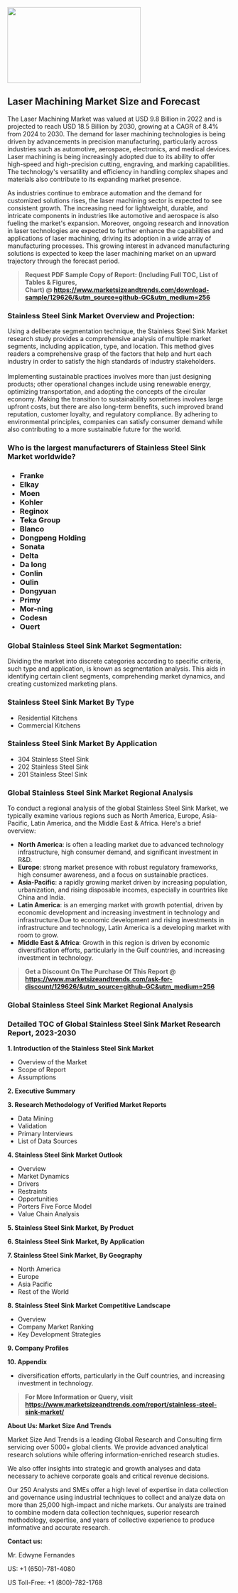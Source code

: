 <p><img class="alignnone size-medium wp-image-20088" src="https://ffe5etoiles.com/wp-content/uploads/2024/12/MST1-300x171.png" alt="" width="300" height="171" /></p><h2>Laser Machining Market Size and Forecast</h2><p>The Laser Machining Market was valued at USD 9.8 Billion in 2022 and is projected to reach USD 18.5 Billion by 2030, growing at a CAGR of 8.4% from 2024 to 2030. The demand for laser machining technologies is being driven by advancements in precision manufacturing, particularly across industries such as automotive, aerospace, electronics, and medical devices. Laser machining is being increasingly adopted due to its ability to offer high-speed and high-precision cutting, engraving, and marking capabilities. The technology's versatility and efficiency in handling complex shapes and materials also contribute to its expanding market presence.</p><p>As industries continue to embrace automation and the demand for customized solutions rises, the laser machining sector is expected to see consistent growth. The increasing need for lightweight, durable, and intricate components in industries like automotive and aerospace is also fueling the market's expansion. Moreover, ongoing research and innovation in laser technologies are expected to further enhance the capabilities and applications of laser machining, driving its adoption in a wide array of manufacturing processes. This growing interest in advanced manufacturing solutions is expected to keep the laser machining market on an upward trajectory through the forecast period.</p></p><blockquote id="" class=""><strong>Request PDF Sample Copy of Report: (Including Full TOC, List of Tables &amp; Figures, Chart)&nbsp;@&nbsp;<strong><a href="https://www.marketsizeandtrends.com/download-sample/129626/&utm_source=github-GC&utm_medium=256" target="_blank">https://www.marketsizeandtrends.com/download-sample/129626/&utm_source=github-GC&utm_medium=256</a></strong></strong></blockquote><h3 id="" class="">Stainless Steel Sink Market&nbsp;Overview and Projection:</h3><p id="" class="">Using a deliberate segmentation technique, the Stainless Steel Sink Market research study provides a comprehensive analysis of multiple market segments, including application, type, and location. This method gives readers a comprehensive grasp of the factors that help and hurt each industry in order to satisfy the high standards of industry stakeholders. <br /> <br />Implementing sustainable practices involves more than just designing products; other operational changes include using renewable energy, optimizing transportation, and adopting the concepts of the circular economy. Making the transition to sustainability sometimes involves large upfront costs, but there are also long-term benefits, such improved brand reputation, customer loyalty, and regulatory compliance. By adhering to environmental principles, companies can satisfy consumer demand while also contributing to a more sustainable future for the world.</p><h3 id="" class="">Who is the largest manufacturers of&nbsp;Stainless Steel Sink Market worldwide?</h3><h3 class=""><p><ul><li>Franke </li><li> Elkay </li><li> Moen </li><li> Kohler </li><li> Reginox </li><li> Teka Group </li><li> Blanco </li><li> Dongpeng Holding </li><li> Sonata </li><li> Delta </li><li> Da long </li><li> Conlin </li><li> Oulin </li><li> Dongyuan </li><li> Primy </li><li> Mor-ning </li><li> Codesn </li><li> Ouert</li></ul></p></h3><h3 id="" class="">Global&nbsp;Stainless Steel Sink Market Segmentation:</h3><p id="" class="">Dividing the market into discrete categories according to specific criteria, such type and application, is known as segmentation analysis. This aids in identifying certain client segments, comprehending market dynamics, and creating customized marketing plans.</p><h3 id="" class="">Stainless Steel Sink Market&nbsp;By Type</h3><p><p><ul><li>Residential Kitchens </li><li> Commercial Kitchens</p></li></ul></p></p><h3 id="" class="">Stainless Steel Sink Market&nbsp;By Application</h3><p class=""><p><ul><li>304 Stainless Steel Sink </li><li> 202 Stainless Steel Sink </li><li> 201 Stainless Steel Sink</li></ul></p></p><h3 id="" class="">Global Stainless Steel Sink Market Regional Analysis</h3><p id="" class="">To conduct a regional analysis of the global Stainless Steel Sink Market, we typically examine various regions such as North America, Europe, Asia-Pacific, Latin America, and the Middle East &amp; Africa. Here's a brief overview:</p><ul><li><strong>North America</strong>: is often a leading market due to advanced technology infrastructure, high consumer demand, and significant investment in R&amp;D.</li><li><strong>Europe</strong>: strong market presence with robust regulatory frameworks, high consumer awareness, and a focus on sustainable practices.</li><li><strong>Asia-Pacific</strong>: a rapidly growing market driven by increasing population, urbanization, and rising disposable incomes, especially in countries like China and India.</li><li><strong>Latin America</strong>: is an emerging market with growth potential, driven by economic development and increasing investment in technology and infrastructure.Due to economic development and rising investments in infrastructure and technology, Latin America is a developing market with room to grow.</li><li><strong>Middle East &amp; Africa</strong>: Growth in this region is driven by economic diversification efforts, particularly in the Gulf countries, and increasing investment in technology.</li></ul><blockquote id="" class=""><strong>Get a Discount On The Purchase Of This Report @ <strong><a href="https://www.marketsizeandtrends.com/ask-for-discount/129626/&utm_source=github-GC&utm_medium=256" target="_blank">https://www.marketsizeandtrends.com/ask-for-discount/129626/&utm_source=github-GC&utm_medium=256</a></strong></strong></blockquote><h3 id="" class="">Global Stainless Steel Sink Market Regional Analysis</h3><h3 id="" class="">Detailed TOC of Global Stainless Steel Sink Market Research Report, 2023-2030</h3><p id="" class=""><strong>1. Introduction of the Stainless Steel Sink Market</strong></p><ul><li>Overview of the Market</li><li>Scope of Report</li><li>Assumptions</li></ul><p id="" class=""><strong>2. Executive Summary</strong></p><p id="" class=""><strong>3. Research Methodology of Verified Market Reports</strong></p><ul><li>Data Mining</li><li>Validation</li><li>Primary Interviews</li><li>List of Data Sources</li></ul><p id="" class=""><strong>4. Stainless Steel Sink Market Outlook</strong></p><ul><li>Overview</li><li>Market Dynamics</li><li>Drivers</li><li>Restraints</li><li>Opportunities</li><li>Porters Five Force Model</li><li>Value Chain Analysis</li></ul><p id="" class=""><strong>5. Stainless Steel Sink Market, By Product</strong></p><p id="" class=""><strong>6. Stainless Steel Sink Market, By Application</strong></p><p id="" class=""><strong>7. Stainless Steel Sink Market, By Geography</strong></p><ul><li>North America</li><li>Europe</li><li>Asia Pacific</li><li>Rest of the World</li></ul><p id="" class=""><strong>8. Stainless Steel Sink Market Competitive Landscape</strong></p><ul><li>Overview</li><li>Company Market Ranking</li><li>Key Development Strategies</li></ul><p id="" class=""><strong>9. Company Profiles</strong></p><p id="" class=""><strong>10. Appendix</strong></p><ul><li>diversification efforts, particularly in the Gulf countries, and increasing investment in technology.</li></ul><blockquote id="" class=""><strong>For More Information or Query, visit <strong><strong><a href="https://www.marketsizeandtrends.com/report/stainless-steel-sink-market/" target="_blank">https://www.marketsizeandtrends.com/report/stainless-steel-sink-market/</a></strong></strong></strong></blockquote><p id="" class=""><strong>About Us: Market Size And Trends</strong></p><p id="" class="">Market Size And Trends is a leading Global Research and Consulting firm servicing over 5000+ global clients. We provide advanced analytical research solutions while offering information-enriched research studies.</p><p id="" class="">We also offer insights into strategic and growth analyses and data necessary to achieve corporate goals and critical revenue decisions.</p><p id="" class="">Our 250 Analysts and SMEs offer a high level of expertise in data collection and governance using industrial techniques to collect and analyze data on more than 25,000 high-impact and niche markets. Our analysts are trained to combine modern data collection techniques, superior research methodology, expertise, and years of collective experience to produce informative and accurate research.</p><p id="" class=""><strong>Contact us:</strong></p><p id="" class="">Mr. Edwyne Fernandes</p><p id="" class="">US: +1 (650)-781-4080</p><p id="" class="">US Toll-Free: +1 (800)-782-1768</p>

